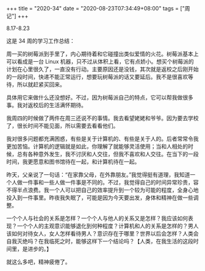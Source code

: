 +++
title = "2020-34"
date = "2020-08-23T07:34:49+08:00"
tags = ["周记"]
+++

8.17-8.23

这是 34 周的学习工作总结：

周一买的树莓派到手里了，内心期待着和它碰撞出类似爱情的火花。树莓派基本上可以看成是一台 Linux 机器，只不过从体积上看，它有点娇小。想买个树莓派的计划在心里很久了，一直没有行动。主要原因还是没钱，其次就是返校之后刚开始的一段时间，快递不能正常运行，想要玩树莓派的话又要延后。我不是很喜欢等待，所以就赶紧买回来。

具体用它来做什么还没想好。不过，因为树莓派自己的特点，它可以帮我做很多事。我对返校后的生活满怀期待。

我周四的时候做了两件在周三还说不的事情。我去看望姥姥和爷爷。因为要去学校了，很长时间不能见面，所以需要去看看他们。

我对很多问题都充满困惑，有些是关于计算机的、有些是关于人的。后者常常令我更加苦恼。计算机的逻辑就是如此，你理解了就能够灵活使用；当和人相处的时候，总有各种意外发生，我不讨厌和人交往，但我不喜欢和人交往。在当下的一段时间，我更愿意和图书馆待在一起，和计算机待在一起。

昨天，父亲说了一句话：“在家靠父母，在外靠朋友。”我觉得挺有道理，我知道一个人做一件事和一些人做一件事是不同的。不过，我觉得自己的时间异常珍贵，容不得半点浪费。我一个人可以把自己的效率提升到一个较为可能的程度，全身心地投入到一件事里。昨夜我失眠了，可能是因为今天要出发，身体和精神在做一些调整。

一个个人与社会的关系是怎样？一个个人与他人的关系又是怎样？我应该如何表现？一个个人的主观意识能够退化到何种程度？计算机和人的关系是怎样的？男人该如何对待女人，女人怎样看待男人？意识存在于哪里？世界以后会怎样？人类会自我灭绝吗？在我临死之时，能够这样下一个结论吗？【人类，在我生活的这段时间里，是进步的。】

就这么多吧，精神疲倦了。
